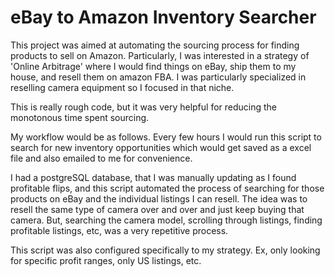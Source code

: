 # eBay to Amazon Inventory Searcher
This project was aimed at automating the sourcing process for finding products to sell on Amazon. Particularly, I was interested in a strategy of 'Online Arbitrage' where I would find things on eBay, ship them to my house, and resell them on amazon FBA. I was particularly specialized in reselling camera equipment so I focused in that niche. 

This is really rough code, but it was very helpful for reducing the monotonous time spent sourcing. 

My workflow would be as follows. Every few hours I would run this script to search for new inventory opportunities which would get saved as a excel file and also emailed to me for convenience. 

I had a postgreSQL database, that I was manually updating as I found profitable flips, and this script automated the process of searching for those products on eBay and the individual listings I can resell. The idea was to resell the same type of camera over and over and just keep buying that camera. But, searching the camera model, scrolling through listings, finding profitable listings, etc, was a very repetitive process. 

This script was also configured specifically to my strategy. Ex, only looking for specific profit ranges, only US listings, etc. 